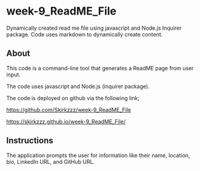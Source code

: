 # week-9_ReadME_File

Dynamically created read me file using javascript and Node.js Inquirer package. Code uses markdown to dynamically create content.

## About

This code is a command-line tool that generates a ReadME page from user input.

The code uses javascript and Node.js (inquirer package).

The code is deployed on github via the following link;

https://github.com/Skirkzzz/week-9_ReadME_File

https://skirkzzz.github.io/week-9_ReadME_File/

## Instructions

The application prompts the user for information like their name, location, bio, LinkedIn URL, and GitHub URL.
